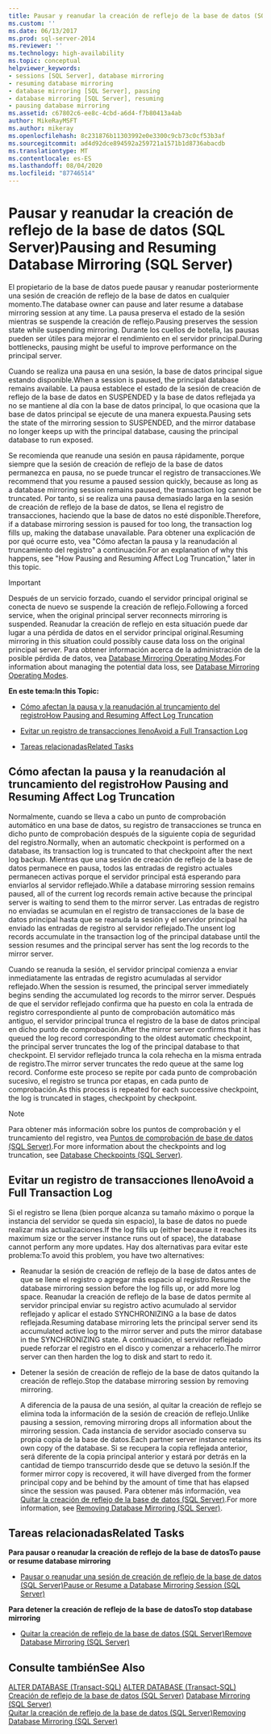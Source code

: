 ```yaml
---
title: Pausar y reanudar la creación de reflejo de la base de datos (SQL Server) | Microsoft Docs
ms.custom: ''
ms.date: 06/13/2017
ms.prod: sql-server-2014
ms.reviewer: ''
ms.technology: high-availability
ms.topic: conceptual
helpviewer_keywords:
- sessions [SQL Server], database mirroring
- resuming database mirroring
- database mirroring [SQL Server], pausing
- database mirroring [SQL Server], resuming
- pausing database mirroring
ms.assetid: c67802c6-ee8c-4cbd-a6d4-f7b80413a4ab
author: MikeRayMSFT
ms.author: mikeray
ms.openlocfilehash: 8c231876b11303992e0e3300c9cb73c0cf53b3af
ms.sourcegitcommit: ad4d92dce894592a259721a1571b1d8736abacdb
ms.translationtype: MT
ms.contentlocale: es-ES
ms.lasthandoff: 08/04/2020
ms.locfileid: "87746514"
---
```

# <a name="pausing-and-resuming-database-mirroring-sql-server"></a><span data-ttu-id="ffba3-102">Pausar y reanudar la creación de reflejo de la base de datos (SQL Server)</span><span class="sxs-lookup"><span data-stu-id="ffba3-102">Pausing and Resuming Database Mirroring (SQL Server)</span></span>
  <span data-ttu-id="ffba3-103">El propietario de la base de datos puede pausar y reanudar posteriormente una sesión de creación de reflejo de la base de datos en cualquier momento.</span><span class="sxs-lookup"><span data-stu-id="ffba3-103">The database owner can pause and later resume a database mirroring session at any time.</span></span> <span data-ttu-id="ffba3-104">La pausa preserva el estado de la sesión mientras se suspende la creación de reflejo.</span><span class="sxs-lookup"><span data-stu-id="ffba3-104">Pausing preserves the session state while suspending mirroring.</span></span> <span data-ttu-id="ffba3-105">Durante los cuellos de botella, las pausas pueden ser útiles para mejorar el rendimiento en el servidor principal.</span><span class="sxs-lookup"><span data-stu-id="ffba3-105">During bottlenecks, pausing might be useful to improve performance on the principal server.</span></span>  
  
 <span data-ttu-id="ffba3-106">Cuando se realiza una pausa en una sesión, la base de datos principal sigue estando disponible.</span><span class="sxs-lookup"><span data-stu-id="ffba3-106">When a session is paused, the principal database remains available.</span></span> <span data-ttu-id="ffba3-107">La pausa establece el estado de la sesión de creación de reflejo de la base de datos en SUSPENDED y la base de datos reflejada ya no se mantiene al día con la base de datos principal, lo que ocasiona que la base de datos principal se ejecute de una manera expuesta.</span><span class="sxs-lookup"><span data-stu-id="ffba3-107">Pausing sets the state of the mirroring session to SUSPENDED, and the mirror database no longer keeps up with the principal database, causing the principal database to run exposed.</span></span>  
  
 <span data-ttu-id="ffba3-108">Se recomienda que reanude una sesión en pausa rápidamente, porque siempre que la sesión de creación de reflejo de la base de datos permanezca en pausa, no se puede truncar el registro de transacciones.</span><span class="sxs-lookup"><span data-stu-id="ffba3-108">We recommend that you resume a paused session quickly, because as long as a database mirroring session remains paused, the transaction log cannot be truncated.</span></span> <span data-ttu-id="ffba3-109">Por tanto, si se realiza una pausa demasiado larga en la sesión de creación de reflejo de la base de datos, se llena el registro de transacciones, haciendo que la base de datos no esté disponible.</span><span class="sxs-lookup"><span data-stu-id="ffba3-109">Therefore, if a database mirroring session is paused for too long, the transaction log fills up, making the database unavailable.</span></span> <span data-ttu-id="ffba3-110">Para obtener una explicación de por qué ocurre esto, vea "Cómo afectan la pausa y la reanudación al truncamiento del registro" a continuación.</span><span class="sxs-lookup"><span data-stu-id="ffba3-110">For an explanation of why this happens, see "How Pausing and Resuming Affect Log Truncation," later in this topic.</span></span>  
  
> [!IMPORTANT]  
>  <span data-ttu-id="ffba3-111">Después de un servicio forzado, cuando el servidor principal original se conecta de nuevo se suspende la creación de reflejo.</span><span class="sxs-lookup"><span data-stu-id="ffba3-111">Following a forced service, when the original principal server reconnects mirroring is suspended.</span></span> <span data-ttu-id="ffba3-112">Reanudar la creación de reflejo en esta situación puede dar lugar a una pérdida de datos en el servidor principal original.</span><span class="sxs-lookup"><span data-stu-id="ffba3-112">Resuming mirroring in this situation could possibly cause data loss on the original principal server.</span></span> <span data-ttu-id="ffba3-113">Para obtener información acerca de la administración de la posible pérdida de datos, vea [Database Mirroring Operating Modes](database-mirroring-operating-modes.md).</span><span class="sxs-lookup"><span data-stu-id="ffba3-113">For information about managing the potential data loss, see [Database Mirroring Operating Modes](database-mirroring-operating-modes.md).</span></span>  
  
 <span data-ttu-id="ffba3-114">**En este tema:**</span><span class="sxs-lookup"><span data-stu-id="ffba3-114">**In this Topic:**</span></span>  
  
-   [<span data-ttu-id="ffba3-115">Cómo afectan la pausa y la reanudación al truncamiento del registro</span><span class="sxs-lookup"><span data-stu-id="ffba3-115">How Pausing and Resuming Affect Log Truncation</span></span>](#EffectOnLogTrunc)  
  
-   [<span data-ttu-id="ffba3-116">Evitar un registro de transacciones lleno</span><span class="sxs-lookup"><span data-stu-id="ffba3-116">Avoid a Full Transaction Log</span></span>](#AvoidFullLog)  
  
-   [<span data-ttu-id="ffba3-117">Tareas relacionadas</span><span class="sxs-lookup"><span data-stu-id="ffba3-117">Related Tasks</span></span>](#RelatedTasks)  
  
##  <a name="how-pausing-and-resuming-affect-log-truncation"></a><a name="EffectOnLogTrunc"></a> <span data-ttu-id="ffba3-118">Cómo afectan la pausa y la reanudación al truncamiento del registro</span><span class="sxs-lookup"><span data-stu-id="ffba3-118">How Pausing and Resuming Affect Log Truncation</span></span>  
 <span data-ttu-id="ffba3-119">Normalmente, cuando se lleva a cabo un punto de comprobación automático en una base de datos, su registro de transacciones se trunca en dicho punto de comprobación después de la siguiente copia de seguridad del registro.</span><span class="sxs-lookup"><span data-stu-id="ffba3-119">Normally, when an automatic checkpoint is performed on a database, its transaction log is truncated to that checkpoint after the next log backup.</span></span> <span data-ttu-id="ffba3-120">Mientras que una sesión de creación de reflejo de la base de datos permanece en pausa, todos las entradas de registro actuales permanecen activas porque el servidor principal está esperando para enviarlos al servidor reflejado.</span><span class="sxs-lookup"><span data-stu-id="ffba3-120">While a database mirroring session remains paused, all of the current log records remain active because the principal server is waiting to send them to the mirror server.</span></span> <span data-ttu-id="ffba3-121">Las entradas de registro no enviadas se acumulan en el registro de transacciones de la base de datos principal hasta que se reanuda la sesión y el servidor principal ha enviado las entradas de registro al servidor reflejado.</span><span class="sxs-lookup"><span data-stu-id="ffba3-121">The unsent log records accumulate in the transaction log of the principal database until the session resumes and the principal server has sent the log records to the mirror server.</span></span>  
  
 <span data-ttu-id="ffba3-122">Cuando se reanuda la sesión, el servidor principal comienza a enviar inmediatamente las entradas de registro acumuladas al servidor reflejado.</span><span class="sxs-lookup"><span data-stu-id="ffba3-122">When the session is resumed, the principal server immediately begins sending the accumulated log records to the mirror server.</span></span> <span data-ttu-id="ffba3-123">Después de que el servidor reflejado confirma que ha puesto en cola la entrada de registro correspondiente al punto de comprobación automático más antiguo, el servidor principal trunca el registro de la base de datos principal en dicho punto de comprobación.</span><span class="sxs-lookup"><span data-stu-id="ffba3-123">After the mirror server confirms that it has queued the log record corresponding to the oldest automatic checkpoint, the principal server truncates the log of the principal database to that checkpoint.</span></span> <span data-ttu-id="ffba3-124">El servidor reflejado trunca la cola rehecha en la misma entrada de registro.</span><span class="sxs-lookup"><span data-stu-id="ffba3-124">The mirror server truncates the redo queue at the same log record.</span></span> <span data-ttu-id="ffba3-125">Conforme este proceso se repite por cada punto de comprobación sucesivo, el registro se trunca por etapas, en cada punto de comprobación.</span><span class="sxs-lookup"><span data-stu-id="ffba3-125">As this process is repeated for each successive checkpoint, the log is truncated in stages, checkpoint by checkpoint.</span></span>  
  
> [!NOTE]  
>  <span data-ttu-id="ffba3-126">Para obtener más información sobre los puntos de comprobación y el truncamiento del registro, vea [Puntos de comprobación de base de datos &#40;SQL Server&#41;](../../relational-databases/logs/database-checkpoints-sql-server.md).</span><span class="sxs-lookup"><span data-stu-id="ffba3-126">For more information about the checkpoints and log truncation, see [Database Checkpoints &#40;SQL Server&#41;](../../relational-databases/logs/database-checkpoints-sql-server.md).</span></span>  
  
##  <a name="avoid-a-full-transaction-log"></a><a name="AvoidFullLog"></a> <span data-ttu-id="ffba3-127">Evitar un registro de transacciones lleno</span><span class="sxs-lookup"><span data-stu-id="ffba3-127">Avoid a Full Transaction Log</span></span>  
 <span data-ttu-id="ffba3-128">Si el registro se llena (bien porque alcanza su tamaño máximo o porque la instancia del servidor se queda sin espacio), la base de datos no puede realizar más actualizaciones.</span><span class="sxs-lookup"><span data-stu-id="ffba3-128">If the log fills up (either because it reaches its maximum size or the server instance runs out of space), the database cannot perform any more updates.</span></span> <span data-ttu-id="ffba3-129">Hay dos alternativas para evitar este problema:</span><span class="sxs-lookup"><span data-stu-id="ffba3-129">To avoid this problem, you have two alternatives:</span></span>  
  
-   <span data-ttu-id="ffba3-130">Reanudar la sesión de creación de reflejo de la base de datos antes de que se llene el registro o agregar más espacio al registro.</span><span class="sxs-lookup"><span data-stu-id="ffba3-130">Resume the database mirroring session before the log fills up, or add more log space.</span></span> <span data-ttu-id="ffba3-131">Reanudar la creación de reflejo de la base de datos permite al servidor principal enviar su registro activo acumulado al servidor reflejado y aplicar el estado SYNCHRONIZING a la base de datos reflejada.</span><span class="sxs-lookup"><span data-stu-id="ffba3-131">Resuming database mirroring lets the principal server send its accumulated active log to the mirror server and puts the mirror database in the SYNCHRONIZING state.</span></span> <span data-ttu-id="ffba3-132">A continuación, el servidor reflejado puede reforzar el registro en el disco y comenzar a rehacerlo.</span><span class="sxs-lookup"><span data-stu-id="ffba3-132">The mirror server can then harden the log to disk and start to redo it.</span></span>  
  
-   <span data-ttu-id="ffba3-133">Detener la sesión de creación de reflejo de la base de datos quitando la creación de reflejo.</span><span class="sxs-lookup"><span data-stu-id="ffba3-133">Stop the database mirroring session by removing mirroring.</span></span>  
  
     <span data-ttu-id="ffba3-134">A diferencia de la pausa de una sesión, al quitar la creación de reflejo se elimina toda la información de la sesión de creación de reflejo.</span><span class="sxs-lookup"><span data-stu-id="ffba3-134">Unlike pausing a session, removing mirroring drops all information about the mirroring session.</span></span> <span data-ttu-id="ffba3-135">Cada instancia de servidor asociado conserva su propia copia de la base de datos.</span><span class="sxs-lookup"><span data-stu-id="ffba3-135">Each partner server instance retains its own copy of the database.</span></span> <span data-ttu-id="ffba3-136">Si se recupera la copia reflejada anterior, será diferente de la copia principal anterior y estará por detrás en la cantidad de tiempo transcurrido desde que se detuvo la sesión.</span><span class="sxs-lookup"><span data-stu-id="ffba3-136">If the former mirror copy is recovered, it will have diverged from the former principal copy and be behind by the amount of time that has elapsed since the session was paused.</span></span> <span data-ttu-id="ffba3-137">Para obtener más información, vea [Quitar la creación de reflejo de la base de datos &#40;SQL Server&#41;](database-mirroring-sql-server.md).</span><span class="sxs-lookup"><span data-stu-id="ffba3-137">For more information, see [Removing Database Mirroring &#40;SQL Server&#41;](database-mirroring-sql-server.md).</span></span>  
  
##  <a name="related-tasks"></a><a name="RelatedTasks"></a> <span data-ttu-id="ffba3-138">Tareas relacionadas</span><span class="sxs-lookup"><span data-stu-id="ffba3-138">Related Tasks</span></span>  
 <span data-ttu-id="ffba3-139">**Para pausar o reanudar la creación de reflejo de la base de datos**</span><span class="sxs-lookup"><span data-stu-id="ffba3-139">**To pause or resume database mirroring**</span></span>  
  
-   [<span data-ttu-id="ffba3-140">Pausar o reanudar una sesión de creación de reflejo de la base de datos &#40;SQL Server&#41;</span><span class="sxs-lookup"><span data-stu-id="ffba3-140">Pause or Resume a Database Mirroring Session &#40;SQL Server&#41;</span></span>](pause-or-resume-a-database-mirroring-session-sql-server.md)  
  
 <span data-ttu-id="ffba3-141">**Para detener la creación de reflejo de la base de datos**</span><span class="sxs-lookup"><span data-stu-id="ffba3-141">**To stop database mirroring**</span></span>  
  
-   [<span data-ttu-id="ffba3-142">Quitar la creación de reflejo de la base de datos &#40;SQL Server&#41;</span><span class="sxs-lookup"><span data-stu-id="ffba3-142">Remove Database Mirroring &#40;SQL Server&#41;</span></span>](remove-database-mirroring-sql-server.md)  
  
## <a name="see-also"></a><span data-ttu-id="ffba3-143">Consulte también</span><span class="sxs-lookup"><span data-stu-id="ffba3-143">See Also</span></span>  
 <span data-ttu-id="ffba3-144">[ALTER DATABASE &#40;Transact-SQL&#41;](/sql/t-sql/statements/alter-database-transact-sql) </span><span class="sxs-lookup"><span data-stu-id="ffba3-144">[ALTER DATABASE &#40;Transact-SQL&#41;](/sql/t-sql/statements/alter-database-transact-sql) </span></span>  
 <span data-ttu-id="ffba3-145">[Creación de reflejo de la base de datos &#40;SQL Server&#41;](database-mirroring-sql-server.md) </span><span class="sxs-lookup"><span data-stu-id="ffba3-145">[Database Mirroring &#40;SQL Server&#41;](database-mirroring-sql-server.md) </span></span>  
 [<span data-ttu-id="ffba3-146">Quitar la creación de reflejo de la base de datos &#40;SQL Server&#41;</span><span class="sxs-lookup"><span data-stu-id="ffba3-146">Removing Database Mirroring &#40;SQL Server&#41;</span></span>](database-mirroring-sql-server.md)  
  
  
